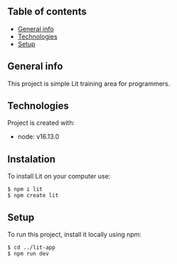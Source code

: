 ## Table of contents
* [General info](#general-info)
* [Technologies](#technologies)
* [Setup](#setup)

## General info
This project is simple Lit training area for programmers.
	
## Technologies
Project is created with:
* node: v16.13.0
<!-- * Ipsum version: 2.33
* Ament library version: 999 -->

## Instalation
To install Lit on your computer use:

```
$ npm i lit
$ npm create lit
```
	
## Setup
To run this project, install it locally using npm:

```
$ cd ../lit-app
$ npm run dev
```